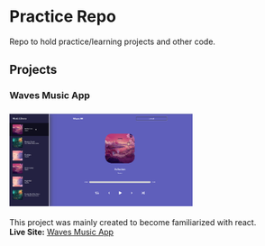 # Practice Repo

Repo to hold practice/learning projects and other code.

## Projects

### Waves Music App

### <img src="./app-screenshots/Waves-Screenshot.png" alt="Waves" width="325"/>
This project was mainly created to become familiarized with react. \
**Live Site:** [Waves Music App](https://andrewjustinw.github.io/practice-repo/#/waves)
